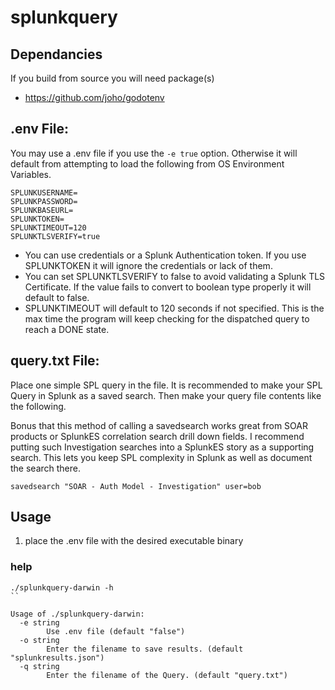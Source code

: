 # splunkquery

## Dependancies
If you build from source you will need package(s)
* https://github.com/joho/godotenv

## .env File:
You may use a .env file if you use the `-e true` option. Otherwise it will default from attempting to load the following from OS Environment Variables.

```
SPLUNKUSERNAME=
SPLUNKPASSWORD=
SPLUNKBASEURL=
SPLUNKTOKEN=
SPLUNKTIMEOUT=120
SPLUNKTLSVERIFY=true
```

* You can use credentials or a Splunk Authentication token. If you use SPLUNKTOKEN it will ignore the credentials or lack of them.
* You can set SPLUNKTLSVERIFY to false to avoid validating a Splunk TLS Certificate. If the value fails to convert to boolean type properly it will default to false.
* SPLUNKTIMEOUT will default to 120 seconds if not specified. This is the max time the program will keep checking for the dispatched query to reach a DONE state.

## query.txt File:

Place one simple SPL query in the file.
It is recommended to make your SPL Query in Splunk as a saved search. Then make your query file contents like the following.

Bonus that this method of calling a savedsearch works great from SOAR products or SplunkES correlation search drill down fields. I recommend putting such Investigation searches into a SplunkES story as a supporting search. This lets you keep SPL complexity in Splunk as well as document the search there.

```
savedsearch "SOAR - Auth Model - Investigation" user=bob
```

## Usage

1. place the .env file with the desired executable binary

### help
```
./splunkquery-darwin -h
``

Usage of ./splunkquery-darwin:
  -e string
        Use .env file (default "false")
  -o string
        Enter the filename to save results. (default "splunkresults.json")
  -q string
        Enter the filename of the Query. (default "query.txt")
